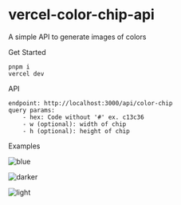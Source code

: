 # vercel-color-chip-api
A simple API to generate images of colors

Get Started
```
pnpm i
vercel dev
```

API
```
endpoint: http://localhost:3000/api/color-chip
query params:
    - hex: Code without '#' ex. c13c36
    - w (optional): width of chip
    - h (optional): height of chip
```

Examples

![blue](https://vercel-color-chip-api.vercel.app/api/color-chip?hex=0b2942&w=200&h=6)

![darker](https://vercel-color-chip-api.vercel.app/api/color-chip?hex=4493f8&w=200&h=6)

![light](https://vercel-color-chip-api.vercel.app/api/color-chip?hex=a2bffc&w=200&h=6)

